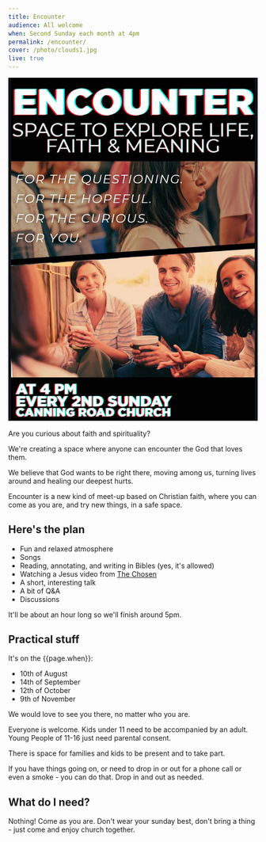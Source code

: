 ```yaml
---
title: Encounter
audience: All welcome
when: Second Sunday each month at 4pm
permalink: /encounter/
cover: /photo/clouds1.jpg
live: true
---
```


![Encounter Poster](/photo/encounter-4-web.jpg)

Are you curious about faith and spirituality?

We're creating a space where anyone can encounter the God that loves them.

We believe that God wants to be right there, moving among us, turning lives around and healing our deepest hurts.

Encounter is a new kind of meet-up based on Christian faith, where you can come as you are, and try new things, in a safe space.

## Here's the plan

 + Fun and relaxed atmosphere
 + Songs
 + Reading, annotating, and writing in Bibles (yes, it's allowed)
 + Watching a Jesus video from [The Chosen][tc]
 + A short, interesting talk
 + A bit of Q&A
 + Discussions
 
[tc]: https://watch.thechosen.tv/

It'll be about an hour long so we'll finish around 5pm.

## Practical stuff

It's on the {{page.when}}:

 + 10th of August
 + 14th of September
 + 12th of October
 + 9th of November

We would love to see you there, no matter who you are.

Everyone is welcome. Kids under 11 need to be accompanied by an adult. Young People of 11-16 just need parental consent.

There is space for families and kids to be present and to take part.

If you have things going on, or need to drop in or out for a phone call or even a smoke - you can do that. Drop in and out as needed. 

## What do I need?

Nothing! Come as you are. Don't wear your sunday best, don't bring a thing - just come and enjoy church together.
